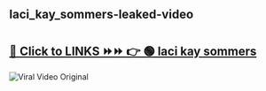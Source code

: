 
 ## laci_kay_sommers-leaked-video 

# <h2><a href="https://clipsfans.com/laci_kay_sommers&ref=git">🔗 Click to LINKS ⏩⏩ 👉 🟢 laci kay sommers </a></h2>

<a href="https://clipsfans.com/laci_kay_sommers&ref=git" rel="nofollow" data-target="animated-image.originalLink"><img src="https://i.ibb.co.com/xMMVF88/686577567.gif" alt="Viral Video Original" style="max-width: 100%; display: inline-block;" data-target="animated-image.originalImage"></a>
